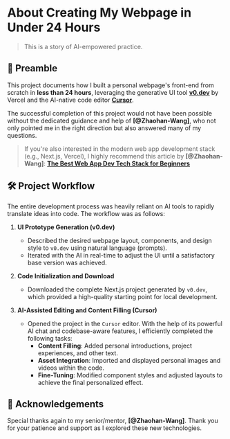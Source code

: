 # About Creating My Webpage in Under 24 Hours

> This is a story of AI-empowered practice.

## 🚀 Preamble

This project documents how I built a personal webpage's front-end from scratch in **less than 24 hours**, leveraging the generative UI tool **[v0.dev](https://v0.dev/)** by Vercel and the AI-native code editor **[Cursor](https://cursor.sh/)**.

The successful completion of this project would not have been possible without the dedicated guidance and help of **[@Zhaohan-Wang]**, who not only pointed me in the right direction but also answered many of my questions.

> If you're also interested in the modern web app development stack (e.g., Next.js, Vercel), I highly recommend this article by **[@Zhaohan-Wang]**:
> **[The Best Web App Dev Tech Stack for Beginners](https://latentcat.com/zh-cn/blog/web-dev-tech-stack)**

## 🛠️ Project Workflow

The entire development process was heavily reliant on AI tools to rapidly translate ideas into code. The workflow was as follows:

1.  **UI Prototype Generation (v0.dev)**
    * Described the desired webpage layout, components, and design style to `v0.dev` using natural language (prompts).
    * Iterated with the AI in real-time to adjust the UI until a satisfactory base version was achieved.

2.  **Code Initialization and Download**
    * Downloaded the complete Next.js project generated by `v0.dev`, which provided a high-quality starting point for local development.

3.  **AI-Assisted Editing and Content Filling (Cursor)**
    * Opened the project in the `Cursor` editor. With the help of its powerful AI chat and codebase-aware features, I efficiently completed the following tasks:
        * **Content Filling**: Added personal introductions, project experiences, and other text.
        * **Asset Integration**: Imported and displayed personal images and videos within the code.
        * **Fine-Tuning**: Modified component styles and adjusted layouts to achieve the final personalized effect.

## 🙏 Acknowledgements

Special thanks again to my senior/mentor, **[@Zhaohan-Wang]**. Thank you for your patience and support as I explored these new technologies.
